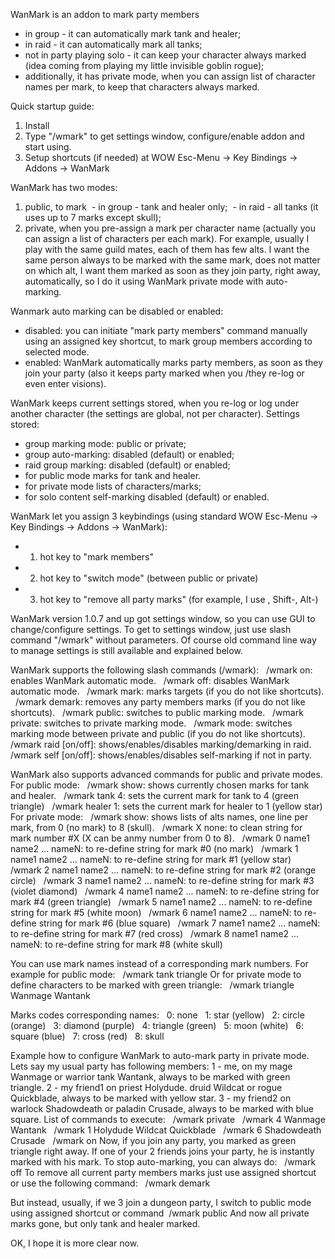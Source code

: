 WanMark is an addon to mark party members
- in group - it can automatically mark tank and healer;
- in raid - it can automatically mark all tanks;
- not in party playing solo - it can keep your character always marked (idea coming from playing my little invisible goblin rogue);
- additionally, it has private mode, when you can assign list of character names per mark, to keep that characters always marked.


Quick startup guide:
1. Install
2. Type "/wmark" to get settings window, configure/enable addon and start using.
3. Setup shortcuts (if needed) at WOW Esc-Menu -> Key Bindings -> Addons -> WanMark


WanMark has two modes:
1) public, to mark
 - in group - tank and healer only;
 - in raid - all tanks (it uses up to 7 marks except skull);
2) private, when you pre-assign a mark per character name (actually you can assign a list of characters per each mark).
For example, usually I play with the same guild mates, each of them has few alts. I want the same person always to be marked with the same mark, does not matter on which alt, I want them marked as soon as they join party, right away, automatically, so I do it using WanMark private mode with auto-marking. 
 

Wanmark auto marking can be disabled or enabled:
- disabled: you can initiate "mark party members" command manually using an assigned key shortcut, to mark group members according to selected mode.
- enabled: WanMark automatically marks party members, as soon as they join your party (also it keeps party marked when you /they re-log or even enter visions).
 

WanMark keeps current settings stored, when you re-log or log under another character (the settings are global, not per character).
Settings stored:
- group marking mode: public or private;
- group auto-marking: disabled (default) or enabled;
- raid group marking: disabled (default) or enabled;
- for public mode marks for tank and healer.
- for private mode lists of characters/marks;
- for solo content self-marking disabled (default) or enabled.
 

WanMark let you assign 3 keybindings (using standard WOW Esc-Menu -> Key Bindings -> Addons -> WanMark):
- 1) hot key to "mark members"
- 2) hot key to "switch mode" (between public or private)
- 3) hot key to "remove all party marks"
(for example, I use \, Shift-\, Alt-\)

WanMark version 1.0.7 and up got settings window, so you can use GUI to change/configure settings.
To get to settings window, just use slash command "/wmark" without parameters.
Of course old command line way to manage settings is still available and explained below.


WanMark supports the following slash commands (/wmark):
  /wmark on: enables WanMark automatic mode.
  /wmark off: disables WanMark automatic mode.
  /wmark mark: marks targets (if you do not like shortcuts).
  /wmark demark: removes any party members marks (if you do not like shortcuts).
  /wmark public: switches to public marking mode.
  /wmark private: switches to private marking mode.
  /wmark mode: switches marking mode between private and public (if you do not like shortcuts).
  /wmark raid [on/off]: shows/enables/disables marking/demarking in raid.
  /wmark self [on/off]: shows/enables/disables self-marking if not in party.


WanMark also supports advanced commands for public and private modes.
For public mode:
  /wmark show: shows currently chosen marks for tank and healer.
  /wmark tank 4: sets the current mark for tank to 4 (green triangle)
  /wmark healer 1: sets the current mark for healer to 1 (yellow star)
For private mode:
  /wmark show: shows lists of alts names, one line per mark, from 0 (no mark) to 8 (skull).
  /wmark X none: to clean string for mark number #X (X can be anmy number from 0 to 8).
  /wmark 0 name1 name2 ... nameN: to re-define string for mark #0 (no mark)
  /wmark 1 name1 name2 ... nameN: to re-define string for mark #1 (yellow star)
  /wmark 2 name1 name2 ... nameN: to re-define string for mark #2 (orange circle)
  /wmark 3 name1 name2 ... nameN: to re-define string for mark #3 (violet diamond)
  /wmark 4 name1 name2 ... nameN: to re-define string for mark #4 (green triangle)
  /wmark 5 name1 name2 ... nameN: to re-define string for mark #5 (white moon)
  /wmark 6 name1 name2 ... nameN: to re-define string for mark #6 (blue square)
  /wmark 7 name1 name2 ... nameN: to re-define string for mark #7 (red cross)
  /wmark 8 name1 name2 ... nameN: to re-define string for mark #8 (white skull)
 

You can use mark names instead of a corresponding mark numbers.
For example for public mode:
  /wmark tank triangle
Or for private mode to define characters to be marked with green triangle:
  /wmark triangle Wanmage Wantank

Marks codes corresponding names:
  0: none
  1: star (yellow)
  2: circle (orange)
  3: diamond (purple)
  4: triangle (green)
  5: moon (white)
  6: square (blue)
  7: cross (red)
  8: skull


Example how to configure WanMark to auto-mark party in private mode.
Lets say my usual party has following members:
1 - me, on my mage Wanmage or warrior tank Wantank, always to be marked with green triangle.
2 - my friend1 on priest Holydude. druid Wildcat or rogue Quickblade, always to be marked with yellow star.
3 - my friend2 on warlock Shadowdeath or paladin Crusade, always to be marked with blue square.
List of commands to execute:
  /wmark private
  /wmark 4 Wanmage Wantank
  /wmark 1 Holydude Wildcat Quickblade
  /wmark 6 Shadowdeath Crusade
  /wmark on
Now, if you join any party, you marked as green triangle right away.
If one of your 2 friends joins your party, he is instantly marked with his mark.
To stop auto-marking, you can always do:
  /wmark off
To remove all current party members marks just use assigned shortcut or use the following command:
  /wmark demark

But instead, usually, if we 3 join a dungeon party, I switch to public mode using assigned shortcut or command
 /wmark public
And now all private marks gone, but only tank and healer marked.

OK, I hope it is more clear now.

